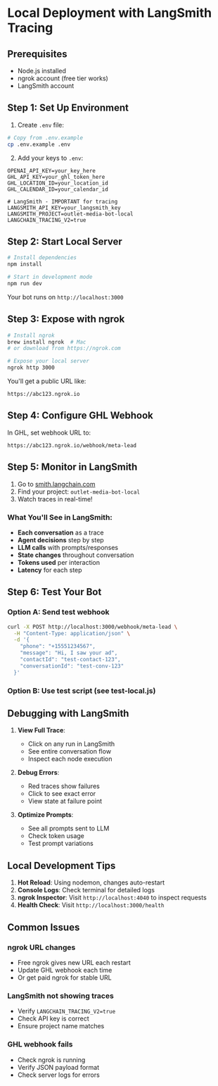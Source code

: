 # Local Deployment with LangSmith Tracing

## Prerequisites
- Node.js installed
- ngrok account (free tier works)
- LangSmith account

## Step 1: Set Up Environment

1. Create `.env` file:
```bash
# Copy from .env.example
cp .env.example .env
```

2. Add your keys to `.env`:
```
OPENAI_API_KEY=your_key_here
GHL_API_KEY=your_ghl_token_here
GHL_LOCATION_ID=your_location_id
GHL_CALENDAR_ID=your_calendar_id

# LangSmith - IMPORTANT for tracing
LANGSMITH_API_KEY=your_langsmith_key
LANGSMITH_PROJECT=outlet-media-bot-local
LANGCHAIN_TRACING_V2=true
```

## Step 2: Start Local Server

```bash
# Install dependencies
npm install

# Start in development mode
npm run dev
```

Your bot runs on `http://localhost:3000`

## Step 3: Expose with ngrok

```bash
# Install ngrok
brew install ngrok  # Mac
# or download from https://ngrok.com

# Expose your local server
ngrok http 3000
```

You'll get a public URL like:
```
https://abc123.ngrok.io
```

## Step 4: Configure GHL Webhook

In GHL, set webhook URL to:
```
https://abc123.ngrok.io/webhook/meta-lead
```

## Step 5: Monitor in LangSmith

1. Go to [smith.langchain.com](https://smith.langchain.com)
2. Find your project: `outlet-media-bot-local`
3. Watch traces in real-time!

### What You'll See in LangSmith:

- **Each conversation** as a trace
- **Agent decisions** step by step
- **LLM calls** with prompts/responses
- **State changes** throughout conversation
- **Tokens used** per interaction
- **Latency** for each step

## Step 6: Test Your Bot

### Option A: Send test webhook
```bash
curl -X POST http://localhost:3000/webhook/meta-lead \
  -H "Content-Type: application/json" \
  -d '{
    "phone": "+15551234567",
    "message": "Hi, I saw your ad",
    "contactId": "test-contact-123",
    "conversationId": "test-conv-123"
  }'
```

### Option B: Use test script (see test-local.js)

## Debugging with LangSmith

1. **View Full Trace**:
   - Click on any run in LangSmith
   - See entire conversation flow
   - Inspect each node execution

2. **Debug Errors**:
   - Red traces show failures
   - Click to see exact error
   - View state at failure point

3. **Optimize Prompts**:
   - See all prompts sent to LLM
   - Check token usage
   - Test prompt variations

## Local Development Tips

1. **Hot Reload**: Using nodemon, changes auto-restart
2. **Console Logs**: Check terminal for detailed logs
3. **ngrok Inspector**: Visit `http://localhost:4040` to inspect requests
4. **Health Check**: Visit `http://localhost:3000/health`

## Common Issues

### ngrok URL changes
- Free ngrok gives new URL each restart
- Update GHL webhook each time
- Or get paid ngrok for stable URL

### LangSmith not showing traces
- Verify `LANGCHAIN_TRACING_V2=true`
- Check API key is correct
- Ensure project name matches

### GHL webhook fails
- Check ngrok is running
- Verify JSON payload format
- Check server logs for errors